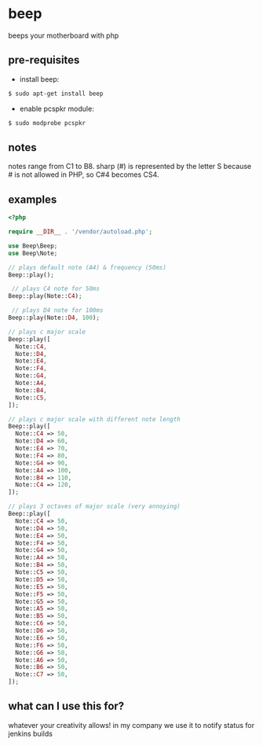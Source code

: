 # beep
beeps your motherboard with php

## pre-requisites
- install beep:
```sh
$ sudo apt-get install beep
```
- enable pcspkr module:
```sh
$ sudo modprobe pcspkr
```

## notes
notes range from C1 to B8. sharp  (#) is represented by the letter S because # is not allowed in PHP, so C#4 becomes CS4.

## examples
```php
<?php

require __DIR__ . '/vendor/autoload.php';

use Beep\Beep;
use Beep\Note;

// plays default note (A4) & frequency (50ms)
Beep::play();

 // plays C4 note for 50ms
Beep::play(Note::C4);

 // plays D4 note for 100ms
Beep::play(Note::D4, 100);

// plays c major scale
Beep::play([
  Note::C4,
  Note::D4,
  Note::E4,
  Note::F4,
  Note::G4,
  Note::A4,
  Note::B4,
  Note::C5,
]);

// plays c major scale with different note length
Beep::play([
  Note::C4 => 50,
  Note::D4 => 60,
  Note::E4 => 70,
  Note::F4 => 80,
  Note::G4 => 90,
  Note::A4 => 100,
  Note::B4 => 110,
  Note::C4 => 120,
]);

// plays 3 octaves of major scale (very annoying)
Beep::play([
  Note::C4 => 50,
  Note::D4 => 50,
  Note::E4 => 50,
  Note::F4 => 50,
  Note::G4 => 50,
  Note::A4 => 50,
  Note::B4 => 50,
  Note::C5 => 50,
  Note::D5 => 50,
  Note::E5 => 50,
  Note::F5 => 50,
  Note::G5 => 50,
  Note::A5 => 50,
  Note::B5 => 50,
  Note::C6 => 50,
  Note::D6 => 50,
  Note::E6 => 50,
  Note::F6 => 50,
  Note::G6 => 50,
  Note::A6 => 50,
  Note::B6 => 50,
  Note::C7 => 50,
]);

```

## what can I use this for?
whatever your creativity allows!
in my company we use it to notify status for jenkins builds
